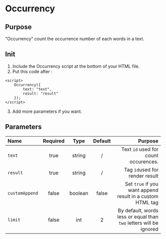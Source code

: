 Occurrency
===================

Purpose
------------
"Occurrency" count the occurrence number of each words in a text.

Init
-------
1. Include the Occurrency script at the bottom of your HTML file.
2. Put this code after :
```
<script>
    Occurrency({
        text: "text",
        result: "result"
    });
</script>
````

3. Add more parameters if you want.

Parameters
---------

Name | Required | Type | Default | Purpose
:- |:-: | :-: | :-: | -:
`text` | true | string | / | Text `id` used for count occurences.
`result` | true | string | / | Tag `id`used for render result
`customAppend` | false | boolean | false | Set `true` if you want append result in a custom HTML tag
`limit` | false | int | 2 | By default, words less or equal than `two` letters will be ignored